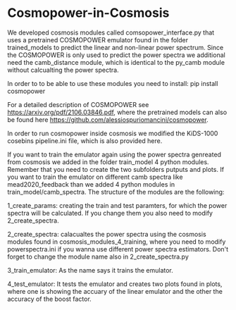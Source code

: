 # Cosmopower-in-Cosmosis

We developed cosmosis modules called comsopower_interface.py that uses a pretrained COSMOPOWER emulator found in the folder trained_models to predict the linear and non-linear power spectrum.
Since the COSMOPOWER is only used to predict the power spectra we additional need the camb_distance module, which is identical to the py_camb module without calcualting the power spectra. 

In order to to be able to use these modules you need to install:
pip install cosmopower

For a detailed description of COSMOPOWER see https://arxiv.org/pdf/2106.03846.pdf, where the pretrained models can also be found here https://github.com/alessiospuriomancini/cosmopower. 

In order to run cosmopower inside cosmosis we modified the KiDS-1000 cosebins pipeline.ini file, which is also provided here.

If you want to train the emulator again using the power spectra genreated from cosmosis we added in the folder train_model 4 python modules. Remember that you need to create the two subfolders putputs and plots. If you want to train the emulator on different camb spectra like mead2020_feedback than we added 4 python modules in train_model/camb_spectra. The structure of the modules are the following:

1_create_params:  creating the train and test paramters, for which the power spectra will be calculated. If you change them you also need to modify 2_create_spectra. 

2_create_spectra: calacualtes the power spectra using the cosmosis modules found in cosmosis_modules_4_training, where you need to modify powerspectra.ini if you wanna use different power spectra estimators. Don't forget to change the module name also in 2_create_spectra.py

3_train_emulator: As the name says it trains the emulator.

4_test_emulator: It tests the emulator and creates two plots found in plots, where one is showing the accuary of the linear emulator and the other the accuracy of the boost factor.




